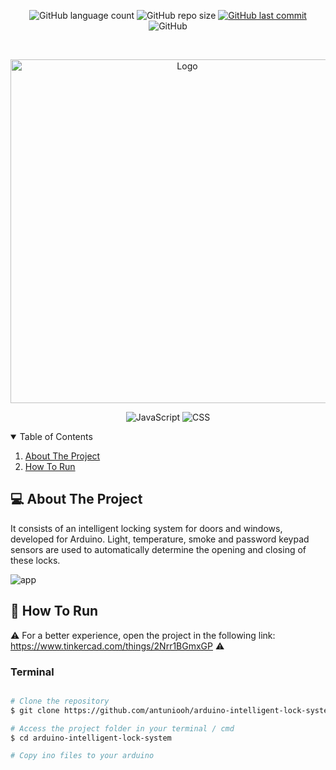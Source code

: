 <p align="center">
  <img alt="GitHub language count" src="https://img.shields.io/github/languages/count/antuniooh/arduino-intelligent-lock-system">

  <img alt="GitHub repo size" src="https://img.shields.io/github/repo-size/antuniooh/arduino-intelligent-lock-system">
  
  <a href="https://github.com/antuniooh/arduino-intelligent-lock-system/commits/master">
    <img alt="GitHub last commit" src="https://img.shields.io/github/last-commit/antuniooh/arduino-intelligent-lock-system">
  </a>
  
   <img alt="GitHub" src="https://img.shields.io/github/license/antuniooh/arduino-intelligent-lock-system">
</p>

<!-- PROJECT LOGO -->
<br />
<p align="center">
  <a href="https://github.com/antuniooh/arduino-intelligent-lock-system">
    <img src="http://eaceto.dev/wp-content/uploads/2020/03/1484328266stickers_logo_text.png" alt="Logo" width="550">
  </a>
</p>

<p align="center">
  <img alt="JavaScript" src="https://img.shields.io/badge/Arduino-yellow?style=for-the-badge&logo=arduino&logoColor=white"/>
  <img alt="CSS" src="https://img.shields.io/badge/C++-darkblue?style=for-the-badge&logo=c++&logoColor=white"/>
</p>


<!-- TABLE OF CONTENTS -->
<details open="open">
  <summary>Table of Contents</summary>
  <ol>
    <li>
      <a href="#-about-the-project">About The Project</a>
    </li>
    <li>
      <a href="#-how-to-run">How To Run</a>
    </li>
  </ol>
</details>


<!-- ABOUT THE PROJECT -->
## 💻 About The Project
It consists of an intelligent locking system for doors and windows, developed for Arduino. Light, temperature, smoke and password keypad sensors are used to automatically determine the opening and closing of these locks.

![app](https://github.com/antuniooh/arduino-intelligent-lock-system/blob/master/images/board.png)


<!-- HOW TO RUN -->
## 🚀 How To Run

⚠️ For a better experience, open the project in the following link: https://www.tinkercad.com/things/2Nrr1BGmxGP ⚠️

### Terminal
```bash

# Clone the repository
$ git clone https://github.com/antuniooh/arduino-intelligent-lock-system.git

# Access the project folder in your terminal / cmd
$ cd arduino-intelligent-lock-system

# Copy ino files to your arduino

```
